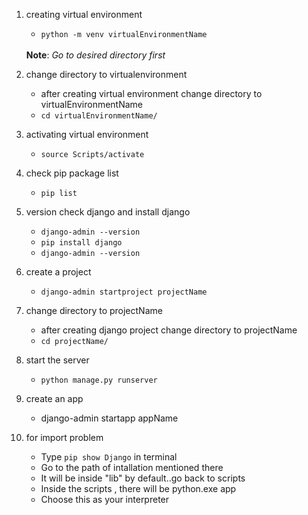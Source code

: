 1. creating virtual environment
    - <code>python -m venv virtualEnvironmentName</code> 
    <br>
    <b>Note</b>: <i>Go to desired directory first</i>

2. change directory to virtualenvironment
    - after creating virtual environment change directory to virtualEnvironmentName
    - <code>cd virtualEnvironmentName/</code>

2. activating virtual environment
    - <code>source Scripts/activate</code>

3. check pip package list
    - <code>pip list</code>

4. version check django and install django
    - <code>django-admin --version</code>
    - <code>pip install django</code>
    - <code>django-admin --version</code>

5. create a project
    - <code>django-admin startproject projectName</code>

6. change directory to projectName
    - after creating django project change directory to projectName
    - <code>cd projectName/</code>

7. start the server
    - <code>python manage.py runserver</code>

8. create an app
    - django-admin startapp appName

9. for import problem
    - Type <code>pip show Django</code> in terminal
    - Go to the path of intallation mentioned there
    - It will be inside "lib" by default..go back to scripts
    - Inside the scripts , there will be python.exe app
    - Choose this as your interpreter